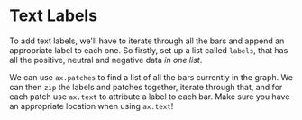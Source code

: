 # Text Labels

To add text labels, we'll have to iterate through all the bars and append an appropriate label to each one. So firstly, set up a list called `labels`, that has all the positive, neutral and negative data *in one list*. 

We can use `ax.patches` to find a list of all the bars currently in the graph. We can then `zip` the labels and patches together, iterate through that, and for each patch use `ax.text` to attribute a label to each bar. Make sure you have an appropriate location when using `ax.text`! 